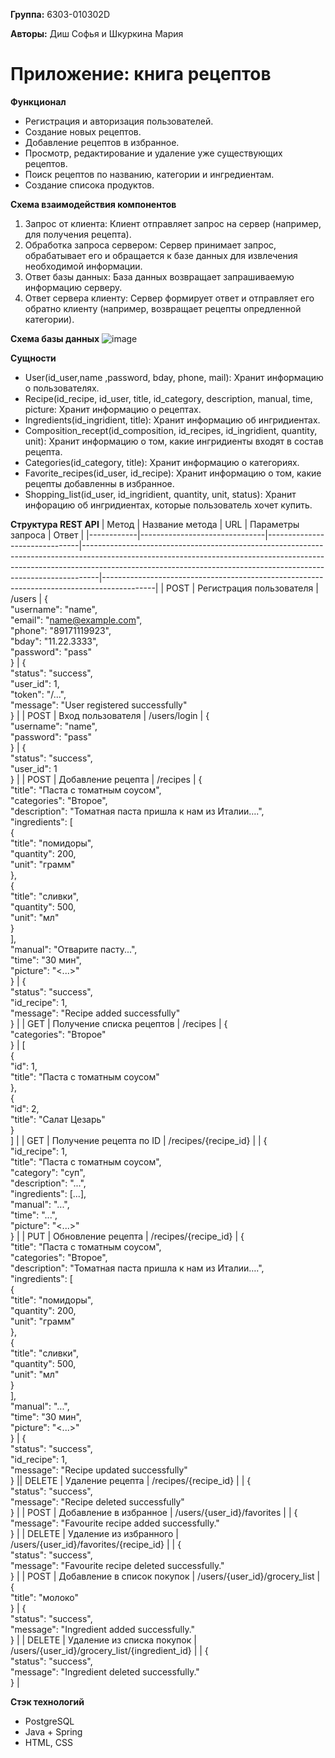 **Группа:** 6303-010302D

**Авторы:** Диш Софья и Шкуркина Мария

# Приложение: книга рецептов

**Функционал**
- Регистрация и авторизация пользователей.
- Создание новых рецептов.
- Добавление рецептов в избранное.
- Просмотр, редактирование и удаление уже существующих рецептов.
- Поиск рецептов по названию, категории и ингредиентам.
- Создание списока продуктов.


**Схема взаимодействия компонентов**
1.	Запрос от клиента: Клиент отправляет запрос на сервер (например, для получения рецепта).
2.	Обработка запроса сервером: Сервер принимает запрос, обрабатывает его и обращается к базе данных для извлечения необходимой информации.
3.	Ответ базы данных: База данных возвращает запрашиваемую информацию серверу.
4.	Ответ сервера клиенту: Сервер формирует ответ и отправляет его обратно клиенту (например, возвращает рецепты опредленной категории).


**Схема базы данных**
![image](https://github.com/user-attachments/assets/bdb3e0d6-a97d-4276-b262-de3bcb48666d)


**Сущности**
- User(id_user,name ,password, bday, phone, mail): Хранит информацию о пользователях.
- Recipe(id_recipe, id_user, title, id_category, description, manual, time, picture: Хранит информацию о рецептах.
- Ingredients(id_ingridient, title): Хранит информацию об ингридиентах.
- Composition_recept(id_composition, id_recipes, id_ingridient, quantity, unit): Хранит информацию о том, какие ингридиенты входят в состав рецепта.
- Categories(id_category, title): Хранит информацию о категориях.
- Favorite_recipes(id_user, id_recipe): Хранит информацию о том, какие рецепты добавленны в избранное.
- Shopping_list(id_user, id_ingridient, quantity, unit, status): Хранит инфорацию об ингридиентах, которые пользователь хочет купить.


**Структура REST API**
| Метод      | Название метода               | URL                           | Параметры запроса                                                                                                                                                                                                                           | Ответ                                                                                     |
|------------|-------------------------------|-------------------------------|----------------------------------------------------------------------------------------------------------------------------------------------------------------------------------------------------------------------------------------------|-------------------------------------------------------------------------------------------|
| POST       | Регистрация пользователя      | /users                        | {<br>  "username": "name",<br>  "email": "name@example.com",<br>  "phone": "89171119923",<br>  "bday": "11.22.3333",<br>  "password": "pass"<br>}                                                                                       | {<br>  "status": "success",<br>  "user_id": 1,<br>  "token": "/...",<br>  "message": "User registered successfully"<br>} |
| POST       | Вход пользователя             | /users/login                  | {<br>  "username": "name",<br>  "password": "pass"<br>}                                                                                                                                                                                  | {<br>  "status": "success",<br>  "user_id": 1<br>}                                     |
| POST       | Добавление рецепта           | /recipes                      | {<br>  "title": "Паста с томатным соусом",<br>  "categories": "Второе",<br>  "description": "Томатная паста пришла к нам из Италии….",<br>  "ingredients": [<br>    {<br>      "title": "помидоры",<br>      "quantity": 200,<br>      "unit": "грамм"<br>    },<br>    {<br>      "title": "сливки",<br>      "quantity": 500,<br>      "unit": "мл"<br>    }<br>  ],<br>  "manual": "Отварите пасту...",<br>  "time": "30 мин",<br>  "picture": "<...>"<br>} | {<br>  "status": "success",<br>  "id_recipe": 1,<br>  "message": "Recipe added successfully"<br>} |
| GET        | Получение списка рецептов    | /recipes                      | {<br>  "categories": "Второе"<br>}                                                                                                                                                                                                         | [<br>  {<br>    "id": 1,<br>    "title": "Паста с томатным соусом"<br>  },<br>  {<br>    "id": 2,<br>    "title": "Салат Цезарь"<br>  }<br>] |
| GET        | Получение рецепта по ID      | /recipes/{recipe_id}         |                                                                                                                                                                                                                                              | {<br>  "id_recipe": 1,<br>  "title": "Паста с томатным соусом",<br>  "category": "суп",<br>  "description": "...",<br>  "ingredients": [...],<br>  "manual": "...",<br>  "time": "...",<br>  "picture": "<...>"<br>} |
| PUT        | Обновление рецепта           | /recipes/{recipe_id}         | {<br>  "title": "Паста с томатным соусом",<br>  "categories": "Второе",<br>  "description": "Томатная паста пришла к нам из Италии….",<br>  "ingredients": [<br>    {<br>      "title": "помидоры",<br>      "quantity": 200,<br>      "unit": "грамм"<br>    },<br>    {<br>      "title": "сливки",<br>      "quantity": 500,<br>      "unit": "мл"<br>    }<br>  ],<br>  "manual": "...",<br>  "time": "30 мин",<br>  "picture": "<...>"<br>} | {<br>  "status": "success",<br>  "id_recipe": 1,<br>  "message": "Recipe updated successfully"<br>} || DELETE     | Удаление рецепта             | /recipes/{recipe_id}         |                                                                                                                                                                                                                                              | {<br>  "status": "success",<br>  "message": "Recipe deleted successfully"<br>}          |
| POST       | Добавление в избранное        | /users/{user_id}/favorites    |                                                                                                                                                                                                                                              | {<br>  "message": "Favourite recipe added successfully."<br>}                           |
| DELETE     | Удаление из избранного        | /users/{user_id}/favorites/{recipe_id} |                                                                                                                                                                                                                                              | {<br>  "status": "success",<br>  "message": "Favourite recipe deleted successfully."<br>} |
| POST       | Добавление в список покупок   | /users/{user_id}/grocery_list | {<br>  "title": "молоко"<br>}                                                                                                                                                                                                               | {<br>  "status": "success",<br>  "message": "Ingredient added successfully."<br>}     |
| DELETE     | Удаление из списка покупок    | /users/{user_id}/grocery_list/{ingredient_id} |                                                                                                                                                                                                                                              | {<br>  "status": "success",<br>  "message": "Ingredient deleted successfully."<br>}   |





**Стэк технологий**

- PostgreSQL
- Java + Spring 
- HTML, CSS

